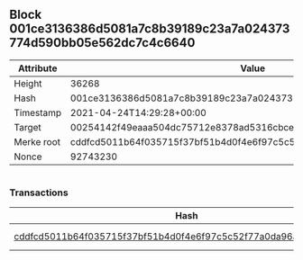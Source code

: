 ## Block 001ce3136386d5081a7c8b39189c23a7a024373774d590bb05e562dc7c4c6640

Attribute | Value
--- | ---
Height | 36268
Hash | 001ce3136386d5081a7c8b39189c23a7a024373774d590bb05e562dc7c4c6640
Timestamp | 2021-04-24T14:29:28+00:00
Target | 00254142f49eaaa504dc75712e8378ad5316cbcead634704b3734b6271167cc4
Merke root | cddfcd5011b64f035715f37bf51b4d0f4e6f97c5c52f77a0da96a7796427bf72
Nonce | 92743230

```

```

### Transactions

Hash | Amount
--- | ---
[cddfcd5011b64f035715f37bf51b4d0f4e6f97c5c52f77a0da96a7796427bf72](cddfcd5011b64f035715f37bf51b4d0f4e6f97c5c52f77a0da96a7796427bf72.md) | 10.00000000 SKEPTI 
